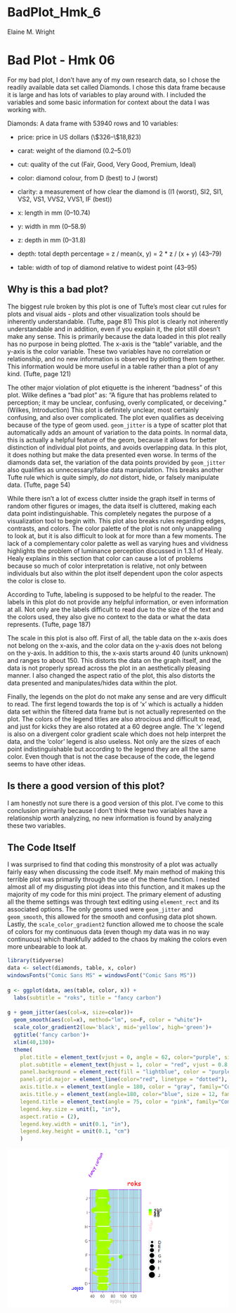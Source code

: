 BadPlot_Hmk_6
================
Elaine M. Wright

# Bad Plot - Hmk 06

For my bad plot, I don’t have any of my own research data, so I chose
the readily available data set called Diamonds. I chose this data frame
because it is large and has lots of variables to play around with. I
included the variables and some basic information for context about the
data I was working with.

Diamonds: A data frame with 53940 rows and 10 variables:

-   price: price in US dollars (\\\$326–\\\$18,823)

-   carat: weight of the diamond (0.2–5.01)

-   cut: quality of the cut (Fair, Good, Very Good, Premium, Ideal)

-   color: diamond colour, from D (best) to J (worst)

-   clarity: a measurement of how clear the diamond is (I1 (worst), SI2,
    SI1, VS2, VS1, VVS2, VVS1, IF (best))

-   x: length in mm (0–10.74)

-   y: width in mm (0–58.9)

-   z: depth in mm (0–31.8)

-   depth: total depth percentage = z / mean(x, y) = 2 \* z / (x + y)
    (43–79)

-   table: width of top of diamond relative to widest point (43–95)

## Why is this a bad plot?

The biggest rule broken by this plot is one of Tufte’s most clear cut
rules for plots and visual aids - plots and other visualization tools
should be inherently understandable. (Tufte, page 81) This plot is
clearly not inherently understandable and in addition, even if you
explain it, the plot still doesn’t make any sense. This is primarily
because the data loaded in this plot really has no purpose in being
plotted. The x-axis is the “table” variable, and the y-axis is the color
variable. These two variables have no correlation or relationship, and
no new information is observed by plotting them together. This
information would be more useful in a table rather than a plot of any
kind. (Tufte, page 121)

The other major violation of plot etiquette is the inherent “badness” of
this plot. Wilke defines a “bad plot” as: “A figure that has problems
related to perception; it may be unclear, confusing, overly complicated,
or deceiving.” (Wilkes, Introduction) This plot is definitely unclear,
most certainly confusing, and also over complicated. The plot even
qualifies as deceiving because of the type of geom used. `geom_jitter`
is a type of scatter plot that automatically adds an amount of variation
to the data points. In normal data, this is actually a helpful feature
of the geom, because it allows for better distinction of individual plot
points, and avoids overlapping data. In this plot, it does nothing but
make the data presented even worse. In terms of the diamonds data set,
the variation of the data points provided by `geom_jitter` also
qualifies as unnecessary/false data manipulation. This breaks another
Tufte rule which is quite simply, *do not* distort, hide, or falsely
manipulate data. (Tufte, page 54)

While there isn’t a lot of excess clutter inside the graph itself in
terms of random other figures or images, the data itself is cluttered,
making each data point indistinguishable. This completely negates the
purpose of a visualization tool to begin with. This plot also breaks
rules regarding edges, contrasts, and colors. The color palette of the
plot is not only unappealing to look at, but it is also difficult to
look at for more than a few moments. The lack of a complementary color
palette as well as varying hues and vividness highlights the problem of
luminance perception discussed in 1.3.1 of Healy. Healy explains in this
section that color can cause a lot of problems because so much of color
interpretation is relative, not only between individuals but also within
the plot itself dependent upon the color aspects the color is close to.

According to Tufte, labeling is supposed to be helpful to the reader.
The labels in this plot do not provide any helpful information, or even
information at all. Not only are the labels difficult to read due to the
size of the text and the colors used, they also give no context to the
data or what the data represents. (Tufte, page 187)

The scale in this plot is also off. First of all, the table data on the
x-axis does not belong on the x-axis, and the color data on the y-axis
does not belong on the y-axis. In addition to this, the x-axis starts
around 40 (units unknown) and ranges to about 150. This distorts the
data on the graph itself, and the data is not properly spread across the
plot in an aesthetically pleasing manner. I also changed the aspect
ratio of the plot, this also distorts the data presented and
manipulates/hides data within the plot.

Finally, the legends on the plot do not make any sense and are very
difficult to read. The first legend towards the top is of ‘x’ which is
actually a hidden data set within the filtered data frame but is not
actually represented on the plot. The colors of the legend titles are
also atrocious and difficult to read, and just for kicks they are also
rotated at a 60 degree angle. The ‘x’ legend is also on a divergent
color gradient scale which does not help interpret the data, and the
‘color’ legend is also useless. Not only are the sizes of each point
indistinguishable but according to the legend they are all the same
color. Even though that is not the case because of the code, the legend
seems to have other ideas.

## Is there a good version of this plot?

I am honestly not sure there is a good version of this plot. I’ve come
to this conclusion primarily because I don’t think these two variables
have a relationship worth analyzing, no new information is found by
analyzing these two variables.

## The Code Itself

I was surprised to find that coding this monstrosity of a plot was
actually fairly easy when discussing the code itself. My main method of
making this terrible plot was primarily through the use of the theme
function. I nested almost all of my disgusting plot ideas into this
function, and it makes up the majority of my code for this mini project.
The primary element of adusting all the theme settings was through text
editing using `element_rect` and its associated options. The only geoms
used were `geom_jitter` and `geom_smooth`, this allowed for the smooth
and confusing data plot shown. Lastly, the `scale_color_gradient2`
function allowed me to choose the scale of colors for my continuous data
(even though my data was in no way continuous) which thankfully added to
the chaos by making the colors even more unbearable to look at.

``` r
library(tidyverse)
data <- select(diamonds, table, x, color)
windowsFonts("Comic Sans MS" = windowsFont("Comic Sans MS"))

g <- ggplot(data, aes(table, color, x)) +
  labs(subtitle = "roks", title = "fancy carbon")
       
g + geom_jitter(aes(col=x, size=color))+
  geom_smooth(aes(col=x), method="lm", se=F, color = "white")+
  scale_color_gradient2(low='black', mid='yellow', high='green')+
  ggtitle('fancy carbon')+
  xlim(40,130)+
  theme(
    plot.title = element_text(vjust = 0, angle = 62, color="purple", size=10, face="bold.italic", family="Comic Sans MS"), 
    plot.subtitle = element_text(hjust = 1, color = "red", vjust = 0.8, size = 15, family="Comic Sans MS"),
    panel.background = element_rect(fill = "lightblue", color = "purple"), 
    panel.grid.major = element_line(color="red", linetype = "dotted"),
    axis.title.x = element_text(angle = 180, color = "gray", family="Comic Sans MS"), 
    axis.title.y = element_text(angle=180, color="blue", size = 12, family="Comic Sans MS"), 
    legend.title = element_text(angle = 75, color = "pink", family="Comic Sans MS"), 
    legend.key.size = unit(1, "in"),
    aspect.ratio = (2),
    legend.key.width = unit(0.1, "in"),
    legend.key.height = unit(0.1, "cm")
    )
```

![](hmk_06_files/figure-gfm/unnamed-chunk-1-1.png)
